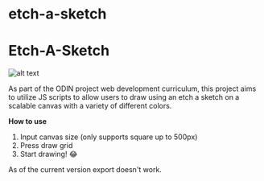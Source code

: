 # etch-a-sketch
<h1>Etch-A-Sketch</h1>

![alt text]('ReadmeFiles/showcase.png')

<p>As part of the ODIN project web development curriculum, this project aims to utilize JS scripts to allow users to draw using an etch
a sketch on a scalable canvas with a variety of different colors.</p>

**How to use**
1. Input canvas size (only supports square up to 500px)
2. Press draw grid
3. Start drawing! :joy:

<p>As of the current version export doesn't work.</p>